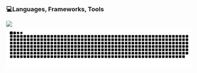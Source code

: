 
<!--
**BuseDuran/BuseDuran** is a ✨ _special_ ✨ repository because its `README.md` (this file) appears on your GitHub profile.

Here are some ideas to get you started:

- 🔭 I’m currently working on ...
- 🌱 I’m currently learning ...
- 👯 I’m looking to collaborate on ...
- 🤔 I’m looking for help with ...
- 💬 Ask me about ...
- 📫 How to reach me: ...
- 😄 Pronouns: ...
- ⚡ Fun fact: ...
-->
### 💻Languages, Frameworks, Tools


  <a href="https://skillicons.dev">
    <img src="https://skillicons.dev/icons?i=cs,dotnet,go,nextjs,js,vscode,visualstudio" />
  </a>
<picture>
  <source media="(prefers-color-scheme: dark)" srcset="https://raw.githubusercontent.com/buwud/buwud/output/github-contribution-grid-snake-dark.svg" />
  <source media="(prefers-color-scheme: light)" srcset="https://raw.githubusercontent.com/buwud/buwud/output/github-contribution-grid-snake.svg" />
  <img alt="github-snake" src="https://raw.githubusercontent.com/buwud/buwud/output/github-contribution-grid-snake.svg" />
</picture>

